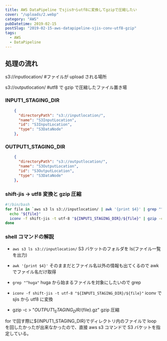 ```yaml
---
title: AWS DataPipeline でsjisからutf8に変換してgzipで圧縮したい
cover: "/uploads/2.webp"
category: "AWS"
pubDatetime: 2019-02-15
postSlug: "2019-02-15-aws-datapipeline-sjis-conv-utf8-gzip"
tags:
  - AWS
  - DataPipeline
---
```


## 処理の流れ

s3://inputlocation/ #ファイルが upload される場所

s3://outputlocation/ #utf8 で gzip で圧縮したファイル置き場

### INPUT1_STAGING_DIR

```json
    {
      "directoryPath": "s3://inputlocation/",
      "name": "S3InputLocation",
      "id": "S3InputLocation",
      "type": "S3DataNode"
    },
```

### OUTPUT1_STAGING_DIR

```json
    {
      "directoryPath": "s3://outputlocation/",
      "name": "S3OutputLocation",
      "id": "S3OutputLocation",
      "type": "S3DataNode"
    },
```

### shift-jis -> utf8 変換と gzip 圧縮

```bash
#!/bin/bash
for file in `aws s3 ls s3://inputlocation/ | awk '{print $4}' | grep "^huga" `; do
  echo "${file}"
  iconv -f shift-jis -t utf-8 "${INPUT1_STAGING_DIR}/${file}" | gzip -c > "${OUTPUT1_STAGING_DIR}/${file}.gz"
done
```

### shell コマンドの解説

- `aws s3 ls s3://inputlocation/`
  S3 バケットのフォルダを ls(ファイル一覧を出力)

- `awk '{print $4}'`
  そのままだとファイル名以外の情報も出てくるので awk でファイル名だけ取得

- `grep "^huga"`
  huga から始まるファイルを対象にしたいので grep

- `iconv -f shift-jis -t utf-8 "${INPUT1_STAGING_DIR}/${file}"`
  iconv で sjis から utf8 に変換

- gzip -c > "${OUTPUT1_STAGING_DIR}/${file}.gz"
  gzip 圧縮

for で回す際に\${INPUT1_STAGING_DIR}でディレクトリ内のファイルで loop を回したかったが出来なかったので、直接 aws s3 コマンドで S3 バケットを指定している。
